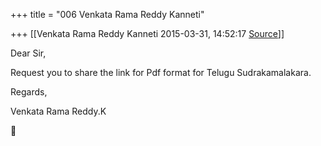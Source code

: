 +++
title = "006 Venkata Rama Reddy Kanneti"

+++
[[Venkata Rama Reddy Kanneti	2015-03-31, 14:52:17 [Source](https://groups.google.com/g/bvparishat/c/l_Zu28pZ8Vk)]]



Dear Sir,

  

Request you to share the link for Pdf format for Telugu Sudrakamalakara.

  

Regards,

Venkata Rama Reddy.K



